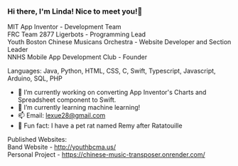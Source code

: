### Hi there, I'm Linda! Nice to meet you!👋

MIT App Inventor - Development Team <br>
FRC Team 2877 Ligerbots - Programming Lead <br>
Youth Boston Chinese Musicans Orchestra - Website Developer and Section Leader <br>
NNHS Mobile App Development Club - Founder <br>

Languages: Java, Python, HTML, CSS, C, Swift, Typescript, Javascript, Arduino, SQL, PHP <br>

- :hammer: I’m currently working on converting App Inventor's Charts and Spreadsheet component to Swift.
- :school: I’m currently learning machine learning!
- 📫 Email: lexue28@gmail.com
- :rat: Fun fact: I have a pet rat named Remy after Ratatouille

Published Websites: <br>
Band Website - http://youthbcma.us/ <br>
Personal Project - https://chinese-music-transposer.onrender.com/ <br>
